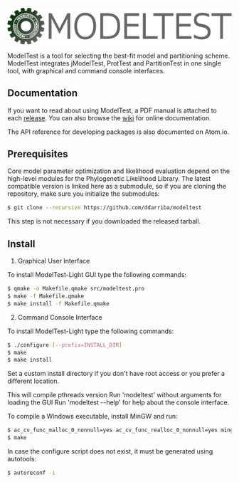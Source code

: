 ![ModelTest](https://github.com/ddlsandbox/assets/blob/master/modeltest/img/header.png?raw=true)

ModelTest is a tool for selecting the best-fit model and partitioning scheme. ModelTest integrates jModelTest, ProtTest and PartitionTest in one single tool, with graphical and command console interfaces.

## Documentation

If you want to read about using ModelTest, a PDF manual is attached to each [release](https://github.com/ddarriba/pll-modules/releases). You can also browse the [wiki](https://github.com/ddarriba/pll-modules/wiki) for online documentation.

The API reference for developing packages is also documented on Atom.io.

## Prerequisites

Core model parameter optimization and likelihood evaluation depend on the high-level modules for the Phylogenetic Likelihood Library. The latest compatible version is linked here as a submodule, so if you are cloning the repository, make sure you initialize the submodules:

```bash
$ git clone --recursive https://github.com/ddarriba/modeltest
```
This step is not necessary if you downloaded the released tarball.

## Install

1. Graphical User Interface

  To install ModelTest-Light GUI type the following commands:
  
  ```bash
  $ qmake -o Makefile.qmake src/modeltest.pro
  $ make -f Makefile.qmake
  $ make install -f Makefile.qmake
  ```

2. Command Console Interface

  To install ModelTest-Light type the following commands:
  
  ```bash
  $ ./configure [--prefix=INSTALL_DIR]
  $ make
  $ make install
  ```

Set a custom install directory if you don't have root access or you prefer a
different location.

This will compile pthreads version
Run 'modeltest' without arguments for loading the GUI
Run 'modeltest --help' for help about the console interface.

To compile a Windows executable, install MinGW and run:

```bash
$ ac_cv_func_malloc_0_nonnull=yes ac_cv_func_realloc_0_nonnull=yes mingw64-configure
$ make
```

In case the configure script does not exist, it must be generated using autotools:

```bash
$ autoreconf -i
```
